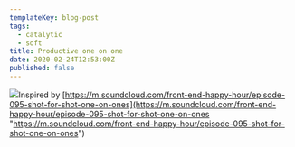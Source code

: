 ```yaml
---
templateKey: blog-post
tags:
  - catalytic
  - soft
title: Productive one on one
date: 2020-02-24T12:53:00Z
published: false
---
```


![](https://images.waylonwalker.com/Screenshot_20200221-114202.png)Inspired by [https://m.soundcloud.com/front-end-happy-hour/episode-095-shot-for-shot-one-on-ones](https://m.soundcloud.com/front-end-happy-hour/episode-095-shot-for-shot-one-on-ones "https://m.soundcloud.com/front-end-happy-hour/episode-095-shot-for-shot-one-on-ones")
